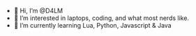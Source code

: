 - 👋 Hi, I’m @D4LM
- 👀 I’m interested in laptops, coding, and what most nerds like.
- 🌱 I’m currently learning Lua, Python, Javascript & Java


<!---
D4LM1backupPan3/D4LM1backupPan3 is a ✨ special ✨ repository because its `README.md` (this file) appears on your GitHub profile.
You can click the Preview link to take a look at your changes.
--->
